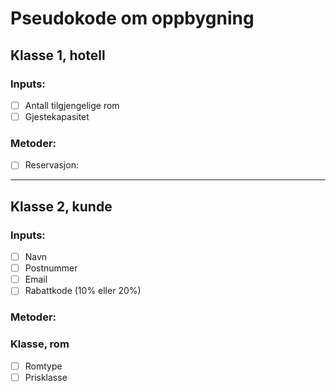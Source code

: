 # Pseudokode om oppbygning

## Klasse 1, hotell
### Inputs:
- [ ] Antall tilgjengelige rom
- [ ] Gjestekapasitet

### Metoder:
- [ ] Reservasjon:


---

## Klasse 2, kunde
### Inputs:
- [ ] Navn
- [ ] Postnummer
- [ ] Email
- [ ] Rabattkode (10% eller 20%)

### Metoder:

### Klasse, rom
- [ ] Romtype
- [ ] Prisklasse